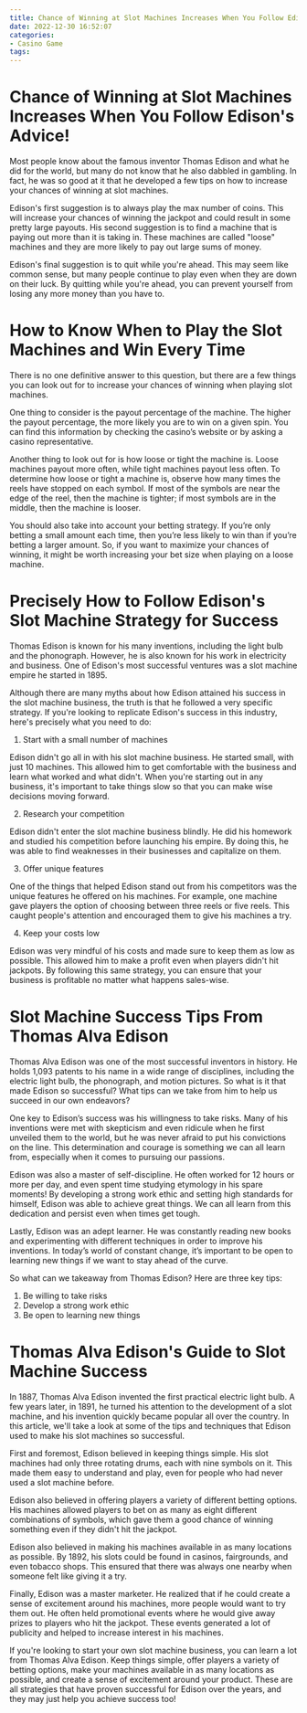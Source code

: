 ```yaml
---
title: Chance of Winning at Slot Machines Increases When You Follow Edison's Advice!
date: 2022-12-30 16:52:07
categories:
- Casino Game
tags:
---
```



#  Chance of Winning at Slot Machines Increases When You Follow Edison's Advice!

Most people know about the famous inventor Thomas Edison and what he did for the world, but many do not know that he also dabbled in gambling. In fact, he was so good at it that he developed a few tips on how to increase your chances of winning at slot machines.

Edison's first suggestion is to always play the max number of coins. This will increase your chances of winning the jackpot and could result in some pretty large payouts. His second suggestion is to find a machine that is paying out more than it is taking in. These machines are called "loose" machines and they are more likely to pay out large sums of money.

Edison's final suggestion is to quit while you're ahead. This may seem like common sense, but many people continue to play even when they are down on their luck. By quitting while you're ahead, you can prevent yourself from losing any more money than you have to.

#  How to Know When to Play the Slot Machines and Win Every Time

There is no one definitive answer to this question, but there are a few things you can look out for to increase your chances of winning when playing slot machines.

One thing to consider is the payout percentage of the machine. The higher the payout percentage, the more likely you are to win on a given spin. You can find this information by checking the casino’s website or by asking a casino representative.

Another thing to look out for is how loose or tight the machine is. Loose machines payout more often, while tight machines payout less often. To determine how loose or tight a machine is, observe how many times the reels have stopped on each symbol. If most of the symbols are near the edge of the reel, then the machine is tighter; if most symbols are in the middle, then the machine is looser.

You should also take into account your betting strategy. If you’re only betting a small amount each time, then you’re less likely to win than if you’re betting a larger amount. So, if you want to maximize your chances of winning, it might be worth increasing your bet size when playing on a loose machine.

#  Precisely How to Follow Edison's Slot Machine Strategy for Success

Thomas Edison is known for his many inventions, including the light bulb and the phonograph. However, he is also known for his work in electricity and business. One of Edison's most successful ventures was a slot machine empire he started in 1895.

Although there are many myths about how Edison attained his success in the slot machine business, the truth is that he followed a very specific strategy. If you're looking to replicate Edison's success in this industry, here's precisely what you need to do:

1. Start with a small number of machines

Edison didn't go all in with his slot machine business. He started small, with just 10 machines. This allowed him to get comfortable with the business and learn what worked and what didn't. When you're starting out in any business, it's important to take things slow so that you can make wise decisions moving forward.

2. Research your competition

Edison didn't enter the slot machine business blindly. He did his homework and studied his competition before launching his empire. By doing this, he was able to find weaknesses in their businesses and capitalize on them.

3. Offer unique features

One of the things that helped Edison stand out from his competitors was the unique features he offered on his machines. For example, one machine gave players the option of choosing between three reels or five reels. This caught people's attention and encouraged them to give his machines a try.

4. Keep your costs low

Edison was very mindful of his costs and made sure to keep them as low as possible. This allowed him to make a profit even when players didn't hit jackpots. By following this same strategy, you can ensure that your business is profitable no matter what happens sales-wise.

#  Slot Machine Success Tips From Thomas Alva Edison

 Thomas Alva Edison was one of the most successful inventors in history. He holds 1,093 patents to his name in a wide range of disciplines, including the electric light bulb, the phonograph, and motion pictures. So what is it that made Edison so successful? What tips can we take from him to help us succeed in our own endeavors?

One key to Edison’s success was his willingness to take risks. Many of his inventions were met with skepticism and even ridicule when he first unveiled them to the world, but he was never afraid to put his convictions on the line. This determination and courage is something we can all learn from, especially when it comes to pursuing our passions.

Edison was also a master of self-discipline. He often worked for 12 hours or more per day, and even spent time studying etymology in his spare moments! By developing a strong work ethic and setting high standards for himself, Edison was able to achieve great things. We can all learn from this dedication and persist even when times get tough.

Lastly, Edison was an adept learner. He was constantly reading new books and experimenting with different techniques in order to improve his inventions. In today’s world of constant change, it’s important to be open to learning new things if we want to stay ahead of the curve.

So what can we takeaway from Thomas Edison? Here are three key tips:

1) Be willing to take risks
2) Develop a strong work ethic
3) Be open to learning new things

#  Thomas Alva Edison's Guide to Slot Machine Success

In 1887, Thomas Alva Edison invented the first practical electric light bulb. A few years later, in 1891, he turned his attention to the development of a slot machine, and his invention quickly became popular all over the country. In this article, we'll take a look at some of the tips and techniques that Edison used to make his slot machines so successful.

First and foremost, Edison believed in keeping things simple. His slot machines had only three rotating drums, each with nine symbols on it. This made them easy to understand and play, even for people who had never used a slot machine before.

Edison also believed in offering players a variety of different betting options. His machines allowed players to bet on as many as eight different combinations of symbols, which gave them a good chance of winning something even if they didn't hit the jackpot.

Edison also believed in making his machines available in as many locations as possible. By 1892, his slots could be found in casinos, fairgrounds, and even tobacco shops. This ensured that there was always one nearby when someone felt like giving it a try.

Finally, Edison was a master marketer. He realized that if he could create a sense of excitement around his machines, more people would want to try them out. He often held promotional events where he would give away prizes to players who hit the jackpot. These events generated a lot of publicity and helped to increase interest in his machines.

If you're looking to start your own slot machine business, you can learn a lot from Thomas Alva Edison. Keep things simple, offer players a variety of betting options, make your machines available in as many locations as possible, and create a sense of excitement around your product. These are all strategies that have proven successful for Edison over the years, and they may just help you achieve success too!